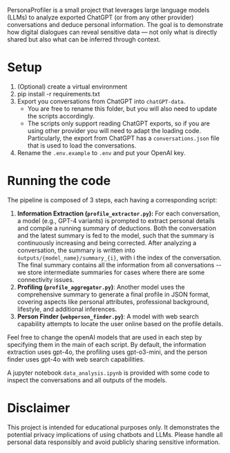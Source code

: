 PersonaProfiler is a small project that leverages large language models (LLMs) to analyze exported ChatGPT (or from any other provider) conversations and deduce personal information. The goal is to demonstrate how digital dialogues can reveal sensitive data — not only what is directly shared but also what can be inferred through context.

# Setup
1. (Optional) create a virtual environment
2. pip install -r requirements.txt
3. Export you conversations from ChatGPT into `chatGPT-data`. 
    * You are free to rename this folder, but you will also need to update the scripts accordingly. 
    * The scripts only support reading ChatGPT exports, so if you are using other provider you will need to adapt the loading code. Particularly, the export from ChatGPT has a `conversations.json` file that is used to load the conversations.
4. Rename the `.env.example` to `.env` and put your OpenAI key.


# Running the code
The pipeline is composed of 3 steps, each having a corresponding script:
1. **Information Extraction (`profile_extractor.py`):** For each conversation, a model (e.g., GPT-4 variants) is prompted to extract personal details and compile a running summary of deductions. Both the conversation and the latest summary is fed to the model, such that the summary is continuously increasing and being corrected. After analyzing a conversation, the summary is written into `òutputs/{model_name}/summary_{i}`, with i the index of the conversation. The final summary contains all the information from all conversations -- we store intermediate summaries for cases where there are some connectivity issues.
2. **Profiling (`profile_aggregator.py`)**: Another model uses the comprehensive summary to generate a final profile in JSON format, covering aspects like personal attributes, professional background, lifestyle, and additional inferences.
3. **Person Finder (`webperson_finder.py`)**: A model with web search capability attempts to locate the user online based on the profile details.

Feel free to change the openAI models that are used in each step by specifying them in the main of each script. By default, the information extraction uses gpt-4o, the profiling uses gpt-o3-mini, and the person finder uses gpt-4o with web search capabilities.

A jupyter notebook `data_analysis.ipynb` is provided with some code to inspect the conversations and all outputs of the models.

# Disclaimer

This project is intended for educational purposes only. It demonstrates the potential privacy implications of using chatbots and LLMs. Please handle all personal data responsibly and avoid publicly sharing sensitive information.